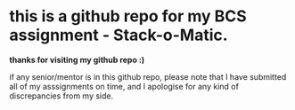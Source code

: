 # **this is a github repo for my BCS assignment - Stack-o-Matic.**
 **thanks for visiting my github repo :)**

 if any senior/mentor is in this github repo, please note that I have submitted all of my asssignments on time, and I apologise for any kind of discrepancies from my side.


